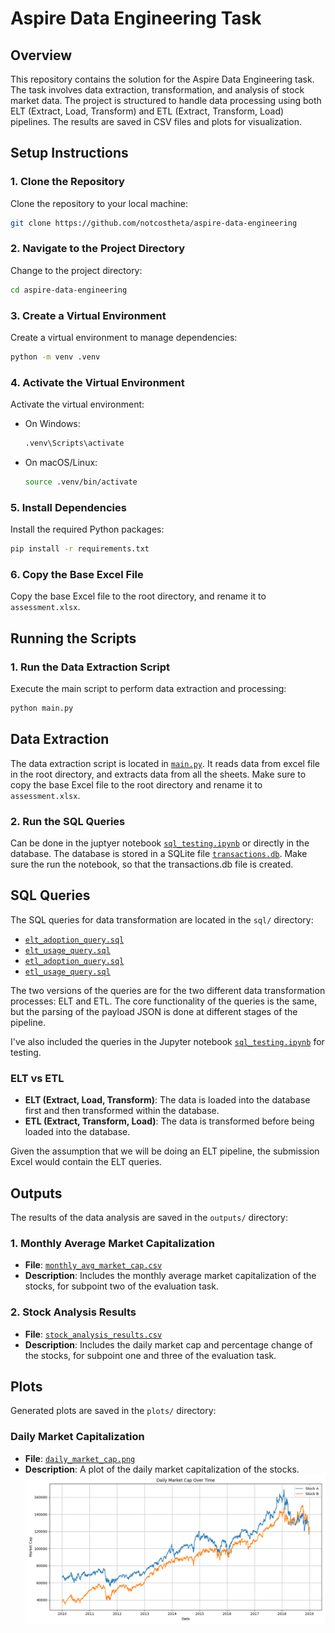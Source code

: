 # Aspire Data Engineering Task

## Overview
This repository contains the solution for the Aspire Data Engineering task. The task involves data extraction, transformation, and analysis of stock market data. The project is structured to handle data processing using both ELT (Extract, Load, Transform) and ETL (Extract, Transform, Load) pipelines. The results are saved in CSV files and plots for visualization.

## Setup Instructions

### 1. Clone the Repository
Clone the repository to your local machine:
```sh
git clone https://github.com/notcostheta/aspire-data-engineering
```

### 2. Navigate to the Project Directory
Change to the project directory:
```sh
cd aspire-data-engineering
```

### 3. Create a Virtual Environment
Create a virtual environment to manage dependencies:
```sh
python -m venv .venv
```

### 4. Activate the Virtual Environment
Activate the virtual environment:
- On Windows:
    ```sh
    .venv\Scripts\activate
    ```
- On macOS/Linux:
    ```sh
    source .venv/bin/activate
    ```

### 5. Install Dependencies
Install the required Python packages:
```sh
pip install -r requirements.txt
```

### 6. Copy the Base Excel File
Copy the base Excel file to the root directory, and rename it to `assessment.xlsx`.

## Running the Scripts

### 1. Run the Data Extraction Script
Execute the main script to perform data extraction and processing:
```sh
python main.py
```

## Data Extraction
The data extraction script is located in [`main.py`](main.py). It reads data from excel file in the root directory, and extracts data from all the sheets.
Make sure to copy the base Excel file to the root directory and rename it to `assessment.xlsx`.

### 2. Run the SQL Queries
Can be done in the juptyer notebook [`sql_testing.ipynb`](sql_testing.ipynb) or directly in the database.
The database is stored in a SQLite file [`transactions.db`](data/transactions.db).
Make sure the run the notebook, so that the transactions.db file is created.

## SQL Queries
The SQL queries for data transformation are located in the `sql/` directory:
- [`elt_adoption_query.sql`](sql/elt_adoption_query.sql)
- [`elt_usage_query.sql`](sql/elt_usage_query.sql)
- [`etl_adoption_query.sql`](sql/etl_adoption_query.sql)
- [`etl_usage_query.sql`](sql/etl_usage_query.sql)

The two versions of the queries are for the two different data transformation processes: ELT and ETL. The core functionality of the queries is the same, but the parsing of the payload JSON is done at different stages of the pipeline.

I've also included the queries in the Jupyter notebook [`sql_testing.ipynb`](sql_testing.ipynb) for testing.

### ELT vs ETL
- **ELT (Extract, Load, Transform)**: The data is loaded into the database first and then transformed within the database.
- **ETL (Extract, Transform, Load)**: The data is transformed before being loaded into the database.

Given the assumption that we will be doing an ELT pipeline, the submission Excel would contain the ELT queries.

## Outputs
The results of the data analysis are saved in the `outputs/` directory:

### 1. Monthly Average Market Capitalization
- **File**: [`monthly_avg_market_cap.csv`](outputs/monthly_avg_market_cap.csv)
- **Description**: Includes the monthly average market capitalization of the stocks, for subpoint two of the evaluation task.

### 2. Stock Analysis Results
- **File**: [`stock_analysis_results.csv`](outputs/stock_analysis_results.csv)
- **Description**: Includes the daily market cap and percentage change of the stocks, for subpoint one and three of the evaluation task.

## Plots
Generated plots are saved in the `plots/` directory:

### Daily Market Capitalization
- **File**: [`daily_market_cap.png`](plots/daily_market_cap.png)
- **Description**: A plot of the daily market capitalization of the stocks.
![Daily Market Capitalization](plots/daily_market_cap.png)
